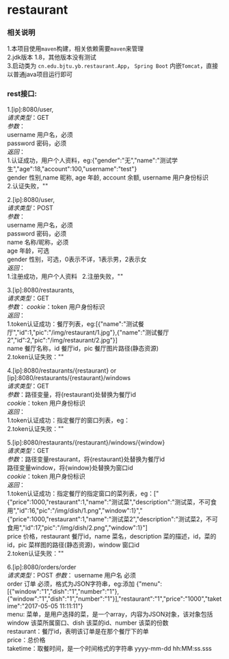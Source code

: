 # restaurant
### 相关说明

1.本项目使用`maven`构建，相关依赖需要`maven`来管理  
2.jdk版本 1.8，其他版本没有测试  
3.启动类为 `cn.edu.bjtu.yb.restaurant.App`， `Spring Boot` 内嵌`Tomcat`，直接以普通java项目运行即可  

### rest接口:
1.[ip]:8080/user,  
*请求类型*：GET  
*参数*：  
username 用户名，必须  
password 密码，必须  
*返回*：  
1.认证成功，用户个人资料，eg:{"gender":"无","name":"测试学生","age":18,"account":100,"username":"test"}  	
gender 性别,name 昵称, age 年龄, account 余额, username 用户身份标识  
2.认证失败，""  

2.[ip]:8080/user,  
*请求类型*：POST  	
*参数*：  
username 用户名，必须  
password 密码，必须  		
name 名称/昵称，必须  	
age 年龄，可选  
gender 性别，可选，0表示不详，1表示男，2表示女  
*返回*：  
1.注册成功，用户个人资料  
2.注册失败，""  

3.[ip]:8080/restaurants,  
*请求类型*：GET  
*参数*：
*cookie*：token 用户身份标识  
*返回*：  
1.token认证成功：餐厅列表，eg:[{"name":"测试餐厅","id":1,"pic":"/img/restaurant/1.jpg"},{"name":"测试餐厅2","id":2,"pic":"/img/restaurant/2.jpg"}]  
name 餐厅名称，id 餐厅id，pic 餐厅图片路径(静态资源)  
2.token认证失败：""  

4.[ip]:8080/restaurants/{restaurant} or [ip]:8080/restaurants/{restaurant}/windows  
*请求类型*：GET  
*参数*：路径变量，将{restaurant}处替换为餐厅id  
*cooki*e：token 用户身份标识  
*返回*：  
1.token认证成功：指定餐厅的窗口列表，eg：  
2.token认证失败：""  

5.[ip]:8080/restaurants/{restaurant}/windows/{window}  
*请求类型*：GET  
*参数*：路径变量restaurant，将{restaurant}处替换为餐厅id  
路径变量window，将{window}处替换为窗口id  
*cookie*：token 用户身份标识  
*返回*：  
1.token认证成功：指定餐厅的指定窗口的菜列表，eg：["{\"price\":1000,\"restaurant\":1,\"name\":\"测试菜\",\"description\":\"测试菜，不可食用\",\"id\":16,\"pic\":\"/img/dish/1.png\",\"window\":1}","{\"price\":1000,\"restaurant\":1,\"name\":\"测试菜2\",\"description\":\"测试菜2，不可食用\",\"id\":17,\"pic\":\"/img/dish/2.png\",\"window\":1}"]  
price 价格，restaurant 餐厅id，name 菜名，description 菜的描述，id，菜的id，pic 菜样图的路径(静态资源)，window 窗口id  
2.token认证失败：""  

6.[ip]:8080/orders/order  
*请求类型*：POST
*参数*：
username 用户名 必须  
order 订单 必须，格式为JSON字符串，eg:添加
{"menu":[{"window":"1","dish":"1","number":"1"},{"window":"1","dish":"1","number":"1"}],"restaurant":"1","price":"1000","taketime":"2017-05-05 11:11:11"}  
menu: 菜单，是用户选择的菜，是一个array，内容为JSON对象，该对象包括window 该菜所属窗口、dish 该菜的id、number 该菜的份数  
restaurant：餐厅id，表明该订单是在那个餐厅下的单  
price：总价格  
taketime：取餐时间，是一个时间格式的字符串 yyyy-mm-dd hh:MM:ss.sss  

